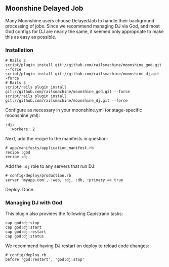 ## Moonshine Delayed Job

Many Moonshine users choose DelayedJob to handle their background
processing of jobs.
Since we recommend managing DJ via God, and most God configs for DJ
are nearly the same, it seemed only appropriate to make this as easy
as possible.

### Installation

    # Rails 2
    script/plugin install git://github.com/railsmachine/moonshine_god.git --force
    script/plugin install git://github.com/railsmachine/moonshine_dj.git --force
    # Rails 3
    script/rails plugin install git://github.com/railsmachine/moonshine_god.git --force
    script/rails plugin install git://github.com/railsmachine/moonshine_dj.git --force

Configure as necessary in your moonshine.yml (or stage-specific moonshine yml):

    :dj:
      :workers: 2
      

Next, add the recipe to the manifests in question:

    # app/manifests/application_manifest.rb
    recipe :god
    recipe :dj

Add the `:dj` role to any servers that run DJ:

    # config/deploy/production.rb
    server 'myapp.com', :web, :dj, :db, :primary => true

Deploy. Done.

### Managing DJ with God

This plugin also provides the following Capistrano tasks:

    cap god:dj:stop
    cap god:dj:start
    cap god:dj:restart
    cap god:dj:status

We recommend having DJ restart on deploy to reload code changes:

    # config/deploy.rb
    before 'god:restart', 'god:dj:stop'

